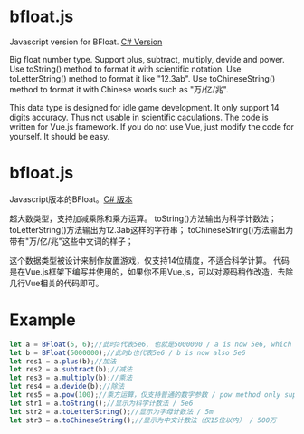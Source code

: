 # bfloat.js
Javascript version for BFloat.  [C# Version](https://github.com/michaelgx2/BFloat)

Big float number type. Support plus, subtract, multiply, devide and power.
Use toString() method to format it with scientific notation.
Use toLetterString() method to format it like "12.3ab".
Use toChineseString() method to format it with Chinese words such as "万/亿/兆".

This data type is designed for idle game development. It only support 14 digits accuracy. Thus not usable in scientific caculations.
The code is written for Vue.js framework. If you do not use Vue, just modify the code for yourself. It should be easy.

# bfloat.js
Javascript版本的BFloat。[C# 版本](https://github.com/michaelgx2/BFloat)

超大数类型，支持加减乘除和乘方运算。
toString()方法输出为科学计数法；
toLetterString()方法输出为12.3ab这样的字符串；
toChineseString()方法输出为带有"万/亿/兆"这些中文词的样子；

这个数据类型被设计来制作放置游戏，仅支持14位精度，不适合科学计算。
代码是在Vue.js框架下编写并使用的，如果你不用Vue.js，可以对源码稍作改造，去除几行Vue相关的代码即可。

# Example
``` javascript
let a = BFloat(5, 6);//此时a代表5e6, 也就是5000000 / a is now 5e6, which is 5000000
let b = BFloat(5000000);//此时b也代表5e6 / b is now also 5e6
let res1 = a.plus(b);//加法
let res2 = a.subtract(b);//减法
let res3 = a.multiply(b);//乘法
let res4 = a.devide(b);//除法
let res5 = a.pow(100);//乘方运算，仅支持普通的数字参数 / pow method only supports normal number type.
let str1 = a.toString();//显示为科学计数法 / 5e6
let str2 = a.toLetterString();//显示为字母计数法 / 5m
let str3 = a.toChineseString();//显示为中文计数法（仅15位以内） / 500万
```